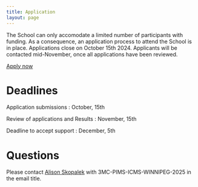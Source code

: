 ```yaml
---
title: Application
layout: page
---
```

The School can only accomodate a limited number of participants with funding. 
As a consequence, an application process to attend the School is in place.
Applications close on October 15th 2024. Applicants will be contacted mid-November, once all applications have been reviewed.

[Apply now](https://forms.gle/KVJmyU8WKthwa8sW8)

# Deadlines

Application submissions : October, 15th

Review of applications and Results : November, 15th

Deadline to accept support : December, 5th

# Questions  

Please contact [Alison Skopalek](mailto:Alison.Skopalek@umanitoba.ca) with 3MC-PIMS-ICMS-WINNIPEG-2025 in the email title.

